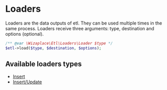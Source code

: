 # Loaders

Loaders are the data outputs of etl. They can be used multiple times in the same process. Loaders receive three arguments: type, destination and options (optional).

```php
/** @var \Wizaplace\Etl\Loaders\Loader $type */
$etl->load($type, $destination, $options);
```


## Available loaders types

* [Insert](Insert.md)
* [Insert/Update](InsertUpdate.md)
